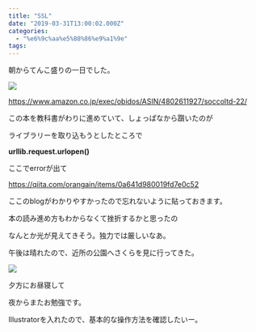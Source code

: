 ```yaml
---
title: "SSL"
date: "2019-03-31T13:00:02.000Z"
categories: 
  - "%e6%9c%aa%e5%88%86%e9%a1%9e"
tags: 
---
```


朝からてんこ盛りの一日でした。

![](images/2019-03-31-20-32-38711943190789495561.jpg)

https://www.amazon.co.jp/exec/obidos/ASIN/4802611927/soccoltd-22/

この本を教科書がわりに進めていて、しょっぱなから躓いたのが

ライブラリーを取り込もうとしたところで

**urllib.request.urlopen()**

ここでerrorが出て

https://qiita.com/orangain/items/0a641d980019fd7e0c52

ここのblogがわかりやすかったので忘れないように貼っておきます。

本の読み進め方もわからなくて挫折するかと思ったの

なんとか光が見えてきそう。独力では厳しいなあ。

午後は晴れたので、近所の公園へさくらを見に行ってきた。

![](images/2019-03-31-15-43-05793420435032883031.jpg)

夕方にお昼寝して

夜からまたお勉強です。

Illustratorを入れたので、基本的な操作方法を確認したいー。
